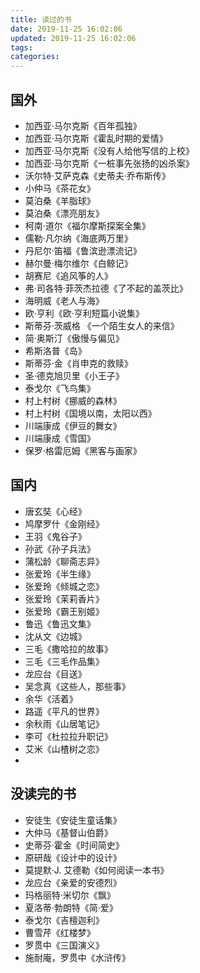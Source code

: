 ```yaml
---
title: 读过的书
date: 2019-11-25 16:02:06
updated: 2019-11-25 16:02:06
tags:
categories:
---
```


## 国外
+ 加西亚·马尔克斯《百年孤独》
+ 加西亚·马尔克斯《霍乱时期的爱情》
+ 加西亚·马尔克斯《没有人给他写信的上校》
+ 加西亚·马尔克斯《一桩事先张扬的凶杀案》
+ 沃尔特·艾萨克森《史蒂夫·乔布斯传》
+ 小仲马《茶花女》
+ 莫泊桑《羊脂球》
+ 莫泊桑《漂亮朋友》
+ 柯南·道尔《福尔摩斯探案全集》
+ 儒勒·凡尔纳《海底两万里》
+ 丹尼尔·笛福《鲁滨逊漂流记》
+ 赫尔曼·梅尔维尔《白鲸记》
+ 胡赛尼《追风筝的人》
+ 弗·司各特·菲茨杰拉德《了不起的盖茨比》
+ 海明威《老人与海》
+ 欧·亨利《欧·亨利短篇小说集》
+ 斯蒂芬·茨威格 《一个陌生女人的来信》
+ 简·奥斯汀《傲慢与偏见》
+ 希斯洛普《岛》
+ 斯蒂芬·金《肖申克的救赎》
+ 圣·德克旭贝里《小王子》
+ 泰戈尔《飞鸟集》
+ 村上村树《挪威的森林》
+ 村上村树《国境以南，太阳以西》
+ 川端康成《伊豆的舞女》
+ 川端康成《雪国》
+ 保罗·格雷厄姆《黑客与画家》

 
## 国内
+ 唐玄奘《心经》
+ 鸠摩罗什《金刚经》
+ 王羽《鬼谷子》
+ 孙武《孙子兵法》
+ 蒲松龄《聊斋志异》
+ 张爱玲《半生缘》
+ 张爱玲《倾城之恋》
+ 张爱玲《茉莉香片》
+ 张爱玲《霸王别姬》
+ 鲁迅《鲁迅文集》
+ 沈从文《边城》
+ 三毛《撒哈拉的故事》
+ 三毛《三毛作品集》
+ 龙应台《目送》
+ 吴念真《这些人，那些事》
+ 余华《活着》
+ 路遥《平凡的世界》
+ 余秋雨《山居笔记》
+ 李可《杜拉拉升职记》
+ 艾米《山楂树之恋》
+ 
## 没读完的书
+ 安徒生《安徒生童话集》
+ 大仲马《基督山伯爵》
+ 史蒂芬·霍金《时间简史》
+ 原研哉《设计中的设计》
+ 莫提默·J. 艾德勒《如何阅读一本书》
+ 龙应台《亲爱的安德烈》
+ 玛格丽特·米切尔《飘》
+ 夏洛蒂·勃朗特《简·爱》
+ 泰戈尔《吉檀迦利》
+ 曹雪芹《红楼梦》
+ 罗贯中《三国演义》
+ 施耐庵，罗贯中《水浒传》